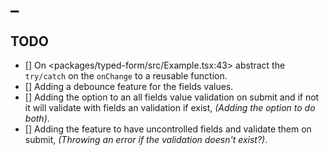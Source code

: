 # \_

## TODO

- [] On <packages/typed-form/src/Example.tsx:43> abstract the `try/catch` on the `onChange` to a reusable function.
- [] Adding a debounce feature for the fields values.
- [] Adding the option to an all fields value validation on submit and if not it will validate with fields an validation if exist, _(Adding the option to do both)_.
- [] Adding the feature to have uncontrolled fields and validate them on submit, _(Throwing an error if the validation doesn't exist?)_.
